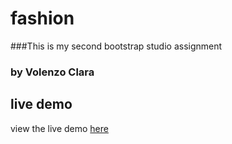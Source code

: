 # fashion
###This is my second bootstrap studio assignment
### by Volenzo Clara

## live demo
view the live demo [here](https://volenzo.github.io/fashion/)
